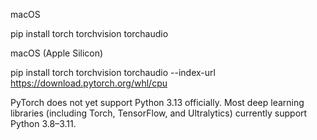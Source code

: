 macOS 

pip install torch torchvision torchaudio

macOS (Apple Silicon)

pip install torch torchvision torchaudio --index-url https://download.pytorch.org/whl/cpu


PyTorch does not yet support Python 3.13 officially. Most deep learning libraries (including Torch, TensorFlow, and Ultralytics) currently support Python 3.8–3.11.
